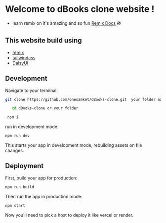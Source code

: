 # Welcome to dBooks clone website !

- learn remix on it's amazing and so fun [Remix Docs](https://remix.run/docs) 💿

## This website build using

- [remix](remix.run)
- [tailwindcss](tailwindcss.com)
- [DaisyUi](https://daisyui.com/)

## Development

Navigate to your terminal:

```sh
git clone https://github.com/onesamket/dBooks-clone.git  your folder name or default
```

```sh
   cd dBooks-clone or your folder
```

```sh
 npm i
```

run in development mode

```sh
npm run dev
```

This starts your app in development mode, rebuilding assets on file changes.

## Deployment

First, build your app for production:

```sh
npm run build
```

Then run the app in production mode:

```sh
npm start
```

Now you'll need to pick a host to deploy it like vercel or render.
